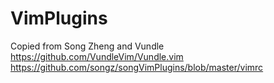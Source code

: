 # VimPlugins

Copied from Song Zheng and Vundle
https://github.com/VundleVim/Vundle.vim
https://github.com/songz/songVimPlugins/blob/master/vimrc
